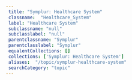 ```yaml
--- 
 title: "Symplur: Healthcare System" 
 classname:  "Healthcare_System" 
 label: "Healthcare System" 
 subclassname: "null" 
 subclasslabel: "null" 
 parentclassname: "Symplur" 
 parentclasslabel: "Symplur" 
 equalentCollections: [] 
 collections: ['Symplur: Healthcare System']
 aliases:  "/topic/symplur-healthcare-system"  
 searchCategory: "topic" 
---
```

